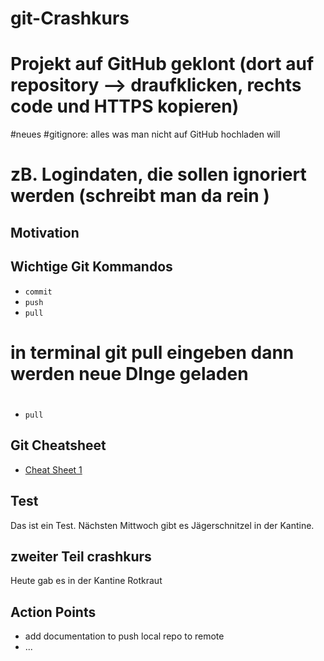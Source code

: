 # git-Crashkurs

# Projekt auf GitHub geklont (dort auf repository --> draufklicken, rechts code und HTTPS kopieren)
#neues 
#gitignore: alles was man nicht auf GitHub hochladen will 
# zB. Logindaten, die sollen ignoriert werden (schreibt man da rein )

## Motivation

## Wichtige Git Kommandos

- `commit`
- `push`
- `pull` 
# in terminal git pull eingeben dann werden neue DInge geladen 

# 

- `pull`

## Git Cheatsheet

- [Cheat Sheet 1](https://raw.githubusercontent.com/rstudio/cheatsheets/main/git-github.pdf)



## Test


Das ist ein Test. Nächsten Mittwoch gibt es Jägerschnitzel in der Kantine.

## zweiter Teil crashkurs

Heute gab es in der Kantine Rotkraut



## Action Points

- add documentation to push local repo to remote
- ...

